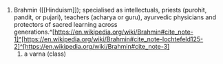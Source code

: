 1. Brahmin ([[Hinduism]]); specialised as intellectuals, priests (purohit, pandit, or pujari), teachers (acharya or guru), ayurvedic physicians and protectors of sacred learning across generations.^[https://en.wikipedia.org/wiki/Brahmin#cite_note-1]^[https://en.wikipedia.org/wiki/Brahmin#cite_note-lochtefeld125-2]^[https://en.wikipedia.org/wiki/Brahmin#cite_note-3]
	1. a varna (class)
